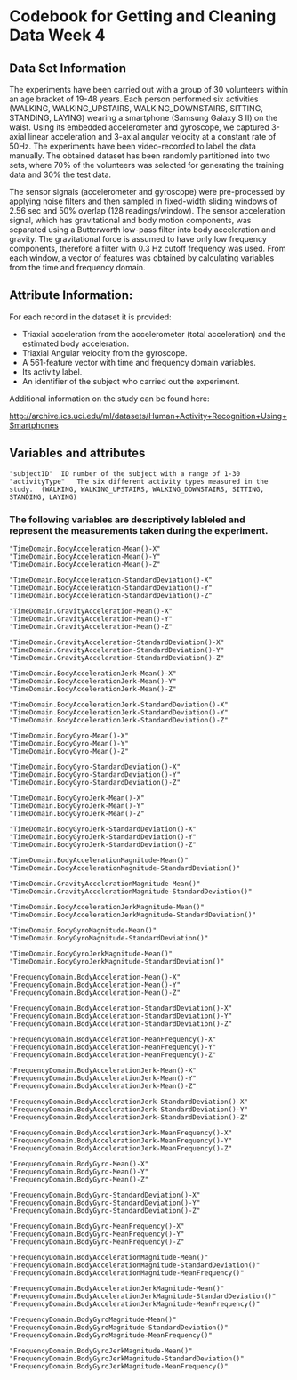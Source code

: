 # Codebook for Getting and Cleaning Data Week 4 

## Data Set Information
The experiments have been carried out with a group of 30 volunteers within an age bracket of 19-48 years. Each person performed six activities (WALKING, WALKING_UPSTAIRS, WALKING_DOWNSTAIRS, SITTING, STANDING, LAYING) wearing a smartphone (Samsung Galaxy S II) on the waist. Using its embedded accelerometer and gyroscope, we captured 3-axial linear acceleration and 3-axial angular velocity at a constant rate of 50Hz. The experiments have been video-recorded to label the data manually. The obtained dataset has been randomly partitioned into two sets, where 70% of the volunteers was selected for generating the training data and 30% the test data. 

The sensor signals (accelerometer and gyroscope) were pre-processed by applying noise filters and then sampled in fixed-width sliding windows of 2.56 sec and 50% overlap (128 readings/window). The sensor acceleration signal, which has gravitational and body motion components, was separated using a Butterworth low-pass filter into body acceleration and gravity. The gravitational force is assumed to have only low frequency components, therefore a filter with 0.3 Hz cutoff frequency was used. From each window, a vector of features was obtained by calculating variables from the time and frequency domain.


## Attribute Information:

For each record in the dataset it is provided: 
- Triaxial acceleration from the accelerometer (total acceleration) and the estimated body acceleration. 
- Triaxial Angular velocity from the gyroscope. 
- A 561-feature vector with time and frequency domain variables. 
- Its activity label. 
- An identifier of the subject who carried out the experiment.

Additional information on the study can be found here:

http://archive.ics.uci.edu/ml/datasets/Human+Activity+Recognition+Using+Smartphones

## Variables and attributes
```
"subjectID"  ID number of the subject with a range of 1-30                                                      
"activityType"   The six different activity types measured in the study.  (WALKING, WALKING_UPSTAIRS, WALKING_DOWNSTAIRS, SITTING, STANDING, LAYING)
```
### The following variables are descriptively lableled and represent the measurements taken during the experiment.  
```
"TimeDomain.BodyAcceleration-Mean()-X"                             
"TimeDomain.BodyAcceleration-Mean()-Y"                             
"TimeDomain.BodyAcceleration-Mean()-Z"       
                      
"TimeDomain.BodyAcceleration-StandardDeviation()-X"                
"TimeDomain.BodyAcceleration-StandardDeviation()-Y"                
"TimeDomain.BodyAcceleration-StandardDeviation()-Z"   
             
"TimeDomain.GravityAcceleration-Mean()-X"                          
"TimeDomain.GravityAcceleration-Mean()-Y"                          
"TimeDomain.GravityAcceleration-Mean()-Z"           
               
"TimeDomain.GravityAcceleration-StandardDeviation()-X"             
"TimeDomain.GravityAcceleration-StandardDeviation()-Y"             
"TimeDomain.GravityAcceleration-StandardDeviation()-Z"  
           
"TimeDomain.BodyAccelerationJerk-Mean()-X"                         
"TimeDomain.BodyAccelerationJerk-Mean()-Y"                         
"TimeDomain.BodyAccelerationJerk-Mean()-Z"    
                     
"TimeDomain.BodyAccelerationJerk-StandardDeviation()-X"            
"TimeDomain.BodyAccelerationJerk-StandardDeviation()-Y"            
"TimeDomain.BodyAccelerationJerk-StandardDeviation()-Z"  
          
"TimeDomain.BodyGyro-Mean()-X"                                     
"TimeDomain.BodyGyro-Mean()-Y"                                     
"TimeDomain.BodyGyro-Mean()-Z"        
                             
"TimeDomain.BodyGyro-StandardDeviation()-X"                        
"TimeDomain.BodyGyro-StandardDeviation()-Y"                        
"TimeDomain.BodyGyro-StandardDeviation()-Z" 
                       
"TimeDomain.BodyGyroJerk-Mean()-X"                                 
"TimeDomain.BodyGyroJerk-Mean()-Y"                                 
"TimeDomain.BodyGyroJerk-Mean()-Z"  
                               
"TimeDomain.BodyGyroJerk-StandardDeviation()-X"                    
"TimeDomain.BodyGyroJerk-StandardDeviation()-Y"                    
"TimeDomain.BodyGyroJerk-StandardDeviation()-Z"  
                  
"TimeDomain.BodyAccelerationMagnitude-Mean()"                      
"TimeDomain.BodyAccelerationMagnitude-StandardDeviation()"  
       
"TimeDomain.GravityAccelerationMagnitude-Mean()"                   
"TimeDomain.GravityAccelerationMagnitude-StandardDeviation()" 
     
"TimeDomain.BodyAccelerationJerkMagnitude-Mean()"                  
"TimeDomain.BodyAccelerationJerkMagnitude-StandardDeviation()" 
    
"TimeDomain.BodyGyroMagnitude-Mean()"                              
"TimeDomain.BodyGyroMagnitude-StandardDeviation()" 
                
"TimeDomain.BodyGyroJerkMagnitude-Mean()"                          
"TimeDomain.BodyGyroJerkMagnitude-StandardDeviation()" 
            
"FrequencyDomain.BodyAcceleration-Mean()-X"                        
"FrequencyDomain.BodyAcceleration-Mean()-Y"                        
"FrequencyDomain.BodyAcceleration-Mean()-Z"      
                  
"FrequencyDomain.BodyAcceleration-StandardDeviation()-X"           
"FrequencyDomain.BodyAcceleration-StandardDeviation()-Y"           
"FrequencyDomain.BodyAcceleration-StandardDeviation()-Z"   
        
"FrequencyDomain.BodyAcceleration-MeanFrequency()-X"               
"FrequencyDomain.BodyAcceleration-MeanFrequency()-Y"               
"FrequencyDomain.BodyAcceleration-MeanFrequency()-Z"   
            
"FrequencyDomain.BodyAccelerationJerk-Mean()-X"                    
"FrequencyDomain.BodyAccelerationJerk-Mean()-Y"                    
"FrequencyDomain.BodyAccelerationJerk-Mean()-Z"      
              
"FrequencyDomain.BodyAccelerationJerk-StandardDeviation()-X"       
"FrequencyDomain.BodyAccelerationJerk-StandardDeviation()-Y"       
"FrequencyDomain.BodyAccelerationJerk-StandardDeviation()-Z"  
     
"FrequencyDomain.BodyAccelerationJerk-MeanFrequency()-X"           
"FrequencyDomain.BodyAccelerationJerk-MeanFrequency()-Y"           
"FrequencyDomain.BodyAccelerationJerk-MeanFrequency()-Z" 
          
"FrequencyDomain.BodyGyro-Mean()-X"                                
"FrequencyDomain.BodyGyro-Mean()-Y"                                
"FrequencyDomain.BodyGyro-Mean()-Z"                                

"FrequencyDomain.BodyGyro-StandardDeviation()-X"                   
"FrequencyDomain.BodyGyro-StandardDeviation()-Y"                   
"FrequencyDomain.BodyGyro-StandardDeviation()-Z"  
                 
"FrequencyDomain.BodyGyro-MeanFrequency()-X"                       
"FrequencyDomain.BodyGyro-MeanFrequency()-Y"                       
"FrequencyDomain.BodyGyro-MeanFrequency()-Z"    
                   
"FrequencyDomain.BodyAccelerationMagnitude-Mean()"                 
"FrequencyDomain.BodyAccelerationMagnitude-StandardDeviation()"    
"FrequencyDomain.BodyAccelerationMagnitude-MeanFrequency()"  
      
"FrequencyDomain.BodyAccelerationJerkMagnitude-Mean()"             
"FrequencyDomain.BodyAccelerationJerkMagnitude-StandardDeviation()"
"FrequencyDomain.BodyAccelerationJerkMagnitude-MeanFrequency()"  
  
"FrequencyDomain.BodyGyroMagnitude-Mean()"                         
"FrequencyDomain.BodyGyroMagnitude-StandardDeviation()"            
"FrequencyDomain.BodyGyroMagnitude-MeanFrequency()"  
              
"FrequencyDomain.BodyGyroJerkMagnitude-Mean()"                     
"FrequencyDomain.BodyGyroJerkMagnitude-StandardDeviation()"        
"FrequencyDomain.BodyGyroJerkMagnitude-MeanFrequency()" 
```